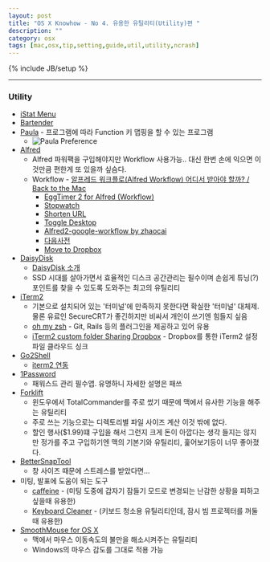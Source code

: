 ```yaml
---
layout: post
title: "OS X Knowhow - No 4. 유용한 유틸리티(Utility)편 "
description: ""
category: osx
tags: [mac,osx,tip,setting,guide,util,utility,ncrash]
---
```

{% include JB/setup %}

---

### Utility

* [iStat Menu](http://bjango.com/mac/istatmenus/)
* [Bartender](http://www.macbartender.com)
* [Paula](https://itunes.apple.com/kr/app/palua/id431494195?l=en&mt=12) - 프로그램에 따라 Function 키 맵핑을 할 수 있는 프로그램
  * ![Paula Preference](https://farm4.staticflickr.com/3833/12938871694_a7e0614618_z.jpg "Paula Preference")
* [Alfred](https://itunes.apple.com/kr/app/alfred/id405843582?l=en&mt=12)
  * Alfred 파워팩을 구입해야지만 Workflow 사용가능.. 대신 한번 손에 익으면 이것만큼 편한게 또 있을까 싶슴다.
  * Workflow - [알프레드 워크플로(Alfred Workflow) 어디서 받아야 할까? / Back to the Mac](http://macnews.tistory.com/2031)
	* [EggTimer 2 for Alfred (Workflow)](http://geekzone.philosophicalzombie.net/post/45984228801/eggtimer2)
	* [Stopwatch](https://github.com/jamiebullock/alfred-workflows#stopwatch)
	* [Shorten URL](https://github.com/hzlzh/Alfred-Workflows#shorten-url-v14)
	* [Toggle Desktop](http://jdfwarrior.tumblr.com/post/11142043960/desktop-toggle-introduction-alfred-is-a)
    * [Alfred2-google-workflow by zhaocai](http://zhaocai.github.io/alfred2-google-workflow/)
    * [다음사전](http://www.clien.net/cs2/bbs/board.php?bo_table=cm_mac&wr_id=652636)
    * [Move to Dropbox](http://www.alfredforum.com/topic/460-to-dropbox-30-formerly-move-to-dropbox-url-to-the-clipboard/)
* [DaisyDisk](https://itunes.apple.com/kr/app/daisydisk/id411643860?l=en&mt=12)
  * [DaisyDisk 소개](http://macnews.tistory.com/1361)
  * SSD 시대를 살아가면서 효율적인 디스크 공간관리는 필수이며 손쉽게 튜닝(?)포인트를 찾을 수 있도록 도와주는 최고의 유틸리티
* [iTerm2](http://www.iterm2.com)
  * 기본으로 설치되어 있는 '터미널'에 만족하지 못한다면 확실한 '터미널' 대체제. 물론 유료인 SecureCRT가 좋긴하지만 비싸서 개인이 쓰기엔 힘들지 싶음
  * [oh my zsh](https://github.com/robbyrussell/oh-my-zsh) - Git, Rails 등의 플러그인을 제공하고 있어 유용
  * [iTerm2 custom folder Sharing Dropbox](http://blog.techstacks.com/2011/08/new-iterm-2-beta-released-today.html) - Dropbox를 통한 iTerm2 설정파일 클라우드 싱크
* [Go2Shell](https://itunes.apple.com/kr/app/go2shell/id445770608?l=en&mt=12)
  * [iterm2 연동](http://superuser.com/questions/434660/how-to-open-go2shell-preferences-in-mac-osx)
* [1Password](https://itunes.apple.com/kr/app/1password-password-manager/id443987910?l=en&mt=12)
  * 패워스드 관리 필수앱. 유명하니 자세한 설명은 패쓰
* [Forklift](https://itunes.apple.com/kr/app/forklift-file-manager-ftp/id412448059?l=en&mt=12)
  * 윈도우에서 TotalCommander를 주로 썼기 때문에 맥에서 유사한 기능을 해주는 유틸리티
  * 주로 쓰는 기능으로는 디렉토리별 파일 사이즈 계산 이것 밖에 없다.
  * 할인 행사($1.99)떄 구입을 해서 그런지 크게 돈이 아깝다는 생각 들지는 않지만 정가를 주고 구입하기엔 맥의 기본기와 유틸리티, 훑어보기등이 너무 좋아졌다.
* [BetterSnapTool](https://macappsto.re/kr/Cvk4y.m)
  * 창 사이즈 때문에 스트레스를 받았다면...
* 미팅, 발표에 도움이 되는 도구
  * [caffeine](https://itunes.apple.com/kr/app/caffeine/id411246225?l=en&mt=12) - (미팅 도중에 갑자기 잠들기 모드로 변경되는 난감한 상황을 피하고 싶을때 유용한)
  * [Keyboard Cleaner](http://jan.prima.de/~jan/plok/archives/48-Keyboard-Cleaner.html) - (키보드 청소용 유틸리티인데, 잠시 빔 프로젝터를 꺼둘때 유용한)
* [SmoothMouse for OS X](http://smoothmouse.com)
  * 맥에서 마우스 이동속도의 불만을 해소시켜주는 유틸리티
  * Windows의 마우스 감도를 그대로 적용 가능
